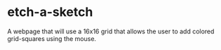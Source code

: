 # etch-a-sketch
A webpage that will use a 16x16 grid that allows the user to add colored grid-squares using the mouse.
